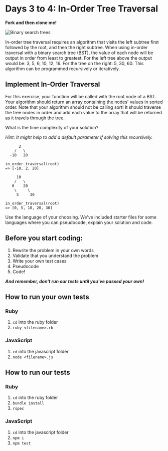 # Days 3 to 4: In-Order Tree Traversal

**Fork and then clone me!**

![Binary search trees](https://curriculum-content.s3.amazonaws.com/data-structures-and-algorithms/tree-traversal-inorder/trees.png)

In-order tree traversal requires an algorithm that visits the left subtree first followed by the root, and then the right subtree. When using in-order traversal with a binary search tree (BST), the value of each node will be output in order from least to greatest. For the left tree above the output would be: 3, 5, 6, 10, 12, 16. For the tree on the right: 5, 30, 60. This algorithm can be programmed recursively or iteratively.

## Implement In-Order Traversal

For this exercise, your function will be called with the root node of a BST. Your algorithm should return an array containing the nodes' values in sorted order. Note that your algorithm should not be calling sort! It should traverse the tree nodes in order and add each value to the array that will be returned as it travels through the tree.

What is the time complexity of your solution?

_Hint: It might help to add a default parameter if solving this recursively._

```
      2
    /   \
  -10   20

in_order_traversal(root)
=> [-10, 2, 20]
```

```
     10
    /   \
   0    20
    \     \
     5     30

in_order_traversal(root)
=> [0, 5, 10, 20, 30]
```

Use the language of your choosing. We've included starter files for some languages where you can pseudocode, explain your solution and code.

## Before you start coding:

1. Rewrite the problem in your own words
2. Validate that you understand the problem
3. Write your own test cases
4. Pseudocode
5. Code!

**_And remember, don't run our tests until you've passed your own!_**

## How to run your own tests

### Ruby

1. `cd` into the ruby folder
2. `ruby <filename>.rb`

### JavaScript

1. `cd` into the javascript folder
2. `node <filename>.js`

## How to run our tests

### Ruby

1. `cd` into the ruby folder
2. `bundle install`
3. `rspec`

### JavaScript

1. `cd` into the javascript folder
2. `npm i`
3. `npm test`
